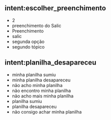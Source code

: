 ## intent:escolher_preenchimento
- 2
- preenchimento do Salic
- Preenchimento
- salic
- segunda opção
- segundo tópico

## intent:planilha_desapareceu
- minha planilha sumiu
- minha planilha desapareceu
- não acho minha planilha
- não encontro minha planilha
- não acho mais minha planilha
- planilha sumiu
- planilha desapareceu
- não consigo achar minha planilha
